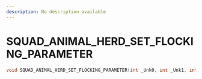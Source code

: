 ```yaml
---
description: No description available 
---
```


# SQUAD_ANIMAL_HERD_SET_FLOCKING_PARAMETER

```cpp
void SQUAD_ANIMAL_HERD_SET_FLOCKING_PARAMETER(int _Unk0, int _Unk1, int _Unk2, int _Unk3, int _Unk4);
```